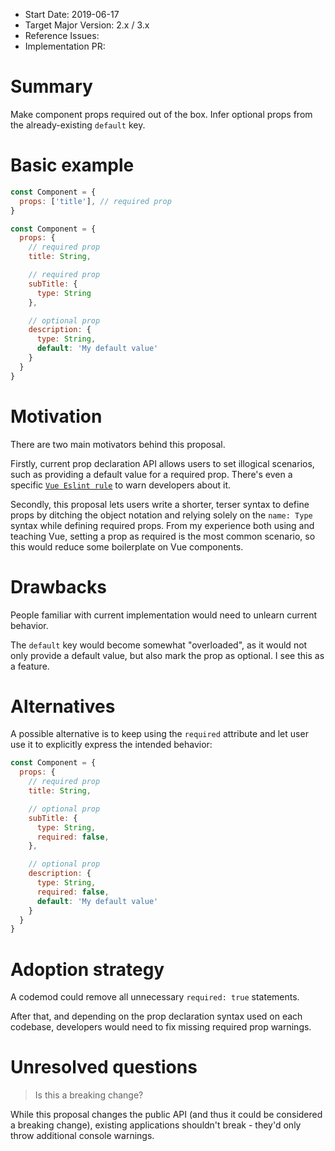 - Start Date: 2019-06-17
- Target Major Version: 2.x / 3.x
- Reference Issues:
- Implementation PR:


# Summary

Make component props required out of the box. Infer optional props from the already-existing `default` key.

# Basic example

```js
const Component = {
  props: ['title'], // required prop
}
```

```js
const Component = {
  props: {
    // required prop
    title: String,

    // required prop
    subTitle: {
      type: String
    },

    // optional prop
    description: {
      type: String,
      default: 'My default value'  
    }
  }
}
```


# Motivation

There are two main motivators behind this proposal.

Firstly, current prop declaration API allows users to set illogical scenarios, such as providing a default value for a required prop. There's even a specific [`Vue Eslint rule`](https://eslint.vuejs.org/rules/require-default-prop.html#vue-require-default-prop) to warn developers about it.

Secondly, this proposal lets users write a shorter, terser syntax to define props by ditching the object notation and relying solely on the `name: Type` syntax while defining required props. From my experience both using and teaching Vue, setting a prop as required is the most common scenario, so this would reduce some boilerplate on Vue components.


# Drawbacks

People familiar with current implementation would need to unlearn current behavior.

The `default` key would become somewhat "overloaded", as it would not only provide a default value, but also mark the prop as optional. I see this as a feature.


# Alternatives

A possible alternative is to keep using the `required` attribute and let user use it to explicitly express the intended behavior:

```js
const Component = {
  props: {
    // required prop
    title: String,

    // optional prop
    subTitle: {
      type: String,
      required: false,
    },

    // optional prop
    description: {
      type: String,
      required: false,
      default: 'My default value'
    }
  }
}
```


# Adoption strategy

A codemod could remove all unnecessary `required: true` statements.

After that, and depending on the prop declaration syntax used on each codebase, developers would need to fix missing required prop warnings.


# Unresolved questions

> Is this a breaking change?

While this proposal changes the public API (and thus it could be considered a breaking change), existing applications shouldn't break - they'd only throw additional console warnings.
